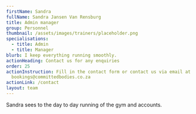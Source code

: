 ```yaml
---
firstName: Sandra
fullName: Sandra Jansen Van Rensburg
title: Admin manager
group: Personnel
thumbnail: /assets/images/trainers/placeholder.png
specialisations:
  - title: Admin
  - title: Manager
blurb: I keep everything running smoothly.
actionHeading: Contact us for any enquiries
order: 25
actionInstruction: Fill in the contact form or contact us via email at
  bookings@committedbodies.co.za
actionLink: /contact
layout: team
---
```

Sandra sees to the day to day running of the gym and accounts.